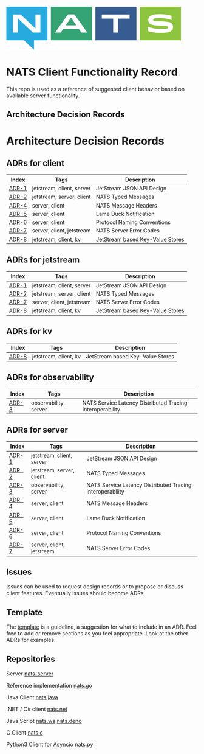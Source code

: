![NATS](large-logo.png)

# NATS Client Functionality Record

This repo is used as a reference of suggested client behavior based on available server functionality. 

## Architecture Decision Records

# Architecture Decision Records
## ADRs for **client**

|Index|Tags|Description|
|-----|----|-----------|
|[ADR-1](adr/0001-jetstream-json-api-design.md)|jetstream, client, server|JetStream JSON API Design|
|[ADR-2](adr/0002-nats-typed-messages.md)|jetstream, server, client|NATS Typed Messages|
|[ADR-4](adr/0004-nats-headers.md)|server, client|NATS Message Headers|
|[ADR-5](adr/0005-lame-duck-notification.md)|server, client|Lame Duck Notification|
|[ADR-6](adr/0006-protocol-naming-conventions.md)|server, client|Protocol Naming Conventions|
|[ADR-7](adr/0007-error-codes.md)|server, client, jetstream|NATS Server Error Codes|
|[ADR-8](adr/0008-jetstream-kv.md)|jetstream, client, kv|JetStream based Key-Value Stores|
## ADRs for **jetstream**

|Index|Tags|Description|
|-----|----|-----------|
|[ADR-1](adr/0001-jetstream-json-api-design.md)|jetstream, client, server|JetStream JSON API Design|
|[ADR-2](adr/0002-nats-typed-messages.md)|jetstream, server, client|NATS Typed Messages|
|[ADR-7](adr/0007-error-codes.md)|server, client, jetstream|NATS Server Error Codes|
|[ADR-8](adr/0008-jetstream-kv.md)|jetstream, client, kv|JetStream based Key-Value Stores|
## ADRs for **kv**

|Index|Tags|Description|
|-----|----|-----------|
|[ADR-8](adr/0008-jetstream-kv.md)|jetstream, client, kv|JetStream based Key-Value Stores|
## ADRs for **observability**

|Index|Tags|Description|
|-----|----|-----------|
|[ADR-3](adr/0003-distributed-tracing.md)|observability, server|NATS Service Latency Distributed Tracing Interoperability|
## ADRs for **server**

|Index|Tags|Description|
|-----|----|-----------|
|[ADR-1](adr/0001-jetstream-json-api-design.md)|jetstream, client, server|JetStream JSON API Design|
|[ADR-2](adr/0002-nats-typed-messages.md)|jetstream, server, client|NATS Typed Messages|
|[ADR-3](adr/0003-distributed-tracing.md)|observability, server|NATS Service Latency Distributed Tracing Interoperability|
|[ADR-4](adr/0004-nats-headers.md)|server, client|NATS Message Headers|
|[ADR-5](adr/0005-lame-duck-notification.md)|server, client|Lame Duck Notification|
|[ADR-6](adr/0006-protocol-naming-conventions.md)|server, client|Protocol Naming Conventions|
|[ADR-7](adr/0007-error-codes.md)|server, client, jetstream|NATS Server Error Codes|

## Issues

Issues can be used to request design records or to propose or discuss client features. Eventually issues should become ADRs

## Template

The [template](adr-template.md) is a guideline, a suggestion for what to include in an ADR. Feel free to add or remove sections as you feel appropriate. Look at the other ADRs for examples.

## Repositories

Server [nats-server](https://github.com/nats-io/nats-server)

Reference implementation [nats.go](https://github.com/nats-io/nats.go)

Java Client [nats.java](https://github.com/nats-io/nats..java)

.NET / C# client [nats.net](https://github.com/nats-io/nats.net)

Java Script [nats.ws](https://github.com/nats-io/nats.ws) [nats.deno](https://github.com/nats-io/nats.deno)

C Client [nats.c](https://github.com/nats-io/nats.c)

Python3 Client for Asyncio [nats.py](https://github.com/nats-io/nats.py)
